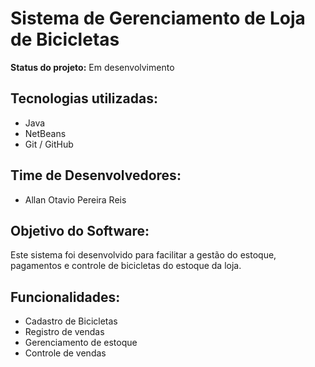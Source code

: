 # Sistema de Gerenciamento de Loja de Bicicletas

**Status do projeto:** Em desenvolvimento

## Tecnologias utilizadas:
- Java
- NetBeans
- Git / GitHub

## Time de Desenvolvedores:
- Allan Otavio Pereira Reis

## Objetivo do Software:
Este sistema foi desenvolvido para facilitar a gestão do estoque, pagamentos e controle de bicicletas do estoque da loja.

## Funcionalidades:
- Cadastro de Bicicletas
- Registro de vendas
- Gerenciamento de estoque 
- Controle de vendas 
